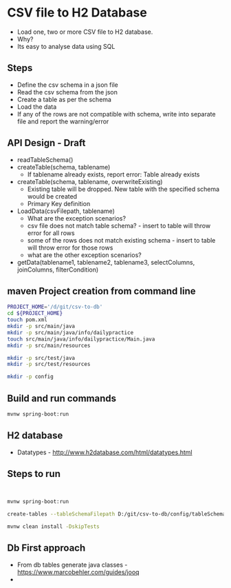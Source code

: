 # CSV file to H2 Database

* Load one, two or more CSV file to H2 database.
* Why?
* Its easy to analyse data using SQL

## Steps

* Define the csv schema in a json file
* Read the csv schema from the json
* Create a table as per the schema
* Load the data
* If any of the rows are not compatible with schema, write into separate file and report the warning/error

## API Design - Draft

* readTableSchema()
* createTable(schema, tablename)
  * If tablename already exists, report error: Table already exists
* createTable(schema, tablename, overwriteExisting)
  * Existing table will be dropped. New table with the specified schema would be created
  * Primary Key definition
* LoadData(csvFilepath, tablename)
  * What are the exception scenarios?
  * csv file does not match table schema? - insert to table will throw error for all rows
  * some of the rows does not match existing schema - insert to table will throw error for those rows
  * what are the other exception scenarios?
* getData(tablename1, tablename2, tablename3, selectColumns, joinColumns, filterCondition)

## maven Project creation from command line

```bash
PROJECT_HOME='/d/git/csv-to-db'
cd ${PROJECT_HOME}
touch pom.xml
mkdir -p src/main/java
mkdir -p src/main/java/info/dailypractice
touch src/main/java/info/dailypractice/Main.java
mkdir -p src/main/resources

mkdir -p src/test/java
mkdir -p src/test/resources

mkdir -p config
```

## Build and run commands

```bash
mvnw spring-boot:run

```

## H2 database

* Datatypes - <http://www.h2database.com/html/datatypes.html>

## Steps to run

```bash


mvnw spring-boot:run

create-tables --tableSchemaFilepath D:/git/csv-to-db/config/tableSchema.json

mvnw clean install -DskipTests
```

## Db First approach

* From db tables generate java classes - <https://www.marcobehler.com/guides/jooq>
* 
